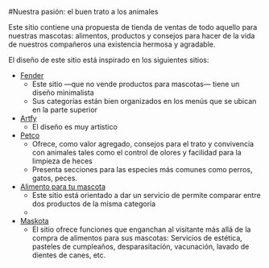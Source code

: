 #Nuestra pasión: el buen trato a los animales

Este sitio contiene una propuesta de tienda de ventas de todo aquello para nuestras mascotas: alimentos, productos y consejos para hacer de la vida de nuestros compañeros una existencia hermosa y agradable.

El diseño de este sitio está inspirado en los siguientes sitios:

* [Fender](https://www.fender.com/es/null)
   * Este sitio —que no vende productos para mascotas— tiene un diseño minimalista
   * Sus categorías están bien organizados en los menús que se ubican en la parte superior
* [Artfy](https://artfy.es/)
   * El diseño es muy artístico
* [Petco](https://petco.com.mx/)
   * Ofrece, como valor agregado, consejos para el trato y convivencia con animales tales como el control de olores y facilidad para la limpieza de heces
   * Presenta secciones para las especies más comunes como perros, gatos, peces.
* [Alimento para tu mascota](https://www.alimentoparatumascota.com.mx/)
   * Este sitio está orientado a dar un servicio de permite comparar entre dos productos de la misma categoría
   *
* [Maskota](https://maskota.com.mx/)
   * El sitio ofrece funciones que enganchan al visitante más allá de la compra de alimentos para sus mascotas: Servicios de estética, pasteles de cumpleaños, desparasitación, vacunación, lavado de dientes de canes, etc.
